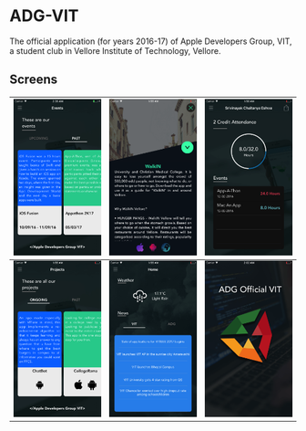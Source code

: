 # ADG-VIT

The official application (for years 2016-17) of Apple Developers Group, VIT, a student club in Vellore Institute of Technology, Vellore.

## Screens

<img src="https://github.com/eshwavin/ADG-VIT/blob/master/Screens/SS1.png">|<img src="https://github.com/eshwavin/ADG-VIT/blob/master/Screens/SS2.png"> | <img src="https://github.com/eshwavin/ADG-VIT/blob/master/Screens/SS3.png">|
---------| ---------|---------|
<img src="https://github.com/eshwavin/ADG-VIT/blob/master/Screens/SS4.png">|<img src="https://github.com/eshwavin/ADG-VIT/blob/master/Screens/SS5.png"> | <img src="https://github.com/eshwavin/ADG-VIT/blob/master/Screens/SS6.png">|
